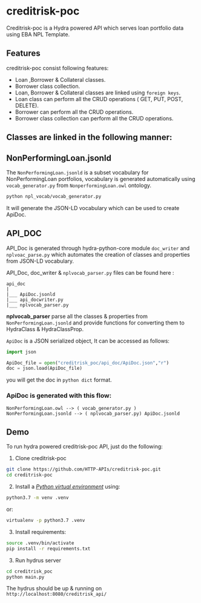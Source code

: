 # creditrisk-poc

Creditrisk-poc is a Hydra powered API which serves loan portfolio data using EBA NPL Template.

## Features
creditrisk-poc consist following features:
* Loan ,Borrower & Collateral classes.
* Borrower class collection.
* Loan, Borrower & Collateral classes are linked using `foreign keys`.
* Loan class can perform all the CRUD operations ( GET, PUT, POST, DELETE).
* Borrower can perform all the CRUD operations.
* Borrower class collection can perform all the CRUD operations.

## Classes are linked in the following manner:

## NonPerformingLoan.jsonld
The `NonPerformingLoan.jsonld` is a subset vocabulary for NonPerformingLoan portfolios,
vocabulary is generated automatically using `vocab_generator.py` from `NonperformingLoan.owl` ontology.
```bash
python npl_vocab/vocab_generator.py
```
It will generate the JSON-LD vocabulary which can be used to create ApiDoc.

## API_DOC
API_Doc is generated through hydra-python-core module `doc_writer` and `nplvoac_parse.py` which automates the creation
of classes and properties from JSON-LD vocabulary.

API_Doc, doc_writer & `nplvocab_parser.py` files can be found here :
```
api_doc
|
|___ ApiDoc.jsonld
|___ api_docwriter.py
|___ nplvocab_parser.py
```
**nplvocab_parser** parse all the classes & properties from `NonPerformingLoan.jsonld` and provide functions for converting
them to HydraClass & HydraClassProp.

`ApiDoc` is a JSON serialized object, It can be accessed as follows:
```python
import json

ApiDoc_file = open("creditrisk_poc/api_doc/ApiDoc.json","r")
doc = json.load(ApiDoc_file)
```
you will get the doc in `python dict` format.

### ApiDoc is generated with this flow:
```
NonPerformingLoan.owl --> ( vocab_generator.py ) NonPerformingLoan.jsonld --> ( nplvocab_parser.py) ApiDoc.jsonld 
```
## Demo
To run hydra powered creditrisk-poc API, just do the following:
1) Clone creditrisk-poc
```bash
git clone https://github.com/HTTP-APIs/creditrisk-poc.git
cd creditrisk-poc
```
2. Install a [*Python virtual environment*](https://packaging.python.org/guides/installing-using-pip-and-virtual-environments/) using:
```bash
python3.7 -m venv .venv
```
or:
```bash
virtualenv -p python3.7 .venv
```

3. Install requirements:
```bash
source .venv/bin/activate
pip install -r requirements.txt
```
3) Run hydrus server 
```bash
cd creditrisk_poc
python main.py
```
The hydrus should be up & running on `http://localhost:8080/creditrisk_api/`
